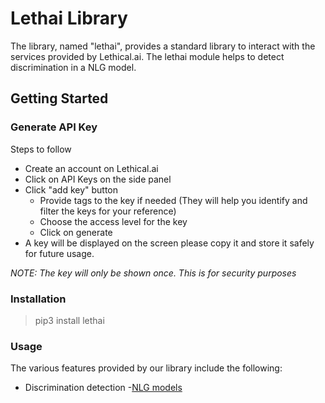 # Lethai Library
The library, named "lethai", provides a standard library to interact with the services provided by Lethical.ai.
The lethai module helps to detect discrimination in a NLG model.


## Getting Started


### Generate API Key
Steps to follow

  - Create an account on Lethical.ai
  - Click on API Keys on the side panel
  - Click "add key" button
    - Provide tags to the key if needed (They will help you identify and filter the keys for your reference)
    - Choose the access level for the key
    - Click on generate
  - A key will be displayed on the screen please copy it and store it safely for future usage.

*NOTE: The key will only be shown once. This is for security purposes*

### Installation
> pip3 install lethai

### Usage
The various features provided by our library include the following:

- Discrimination detection
  -[NLG models](./docs/discrimination.md)
